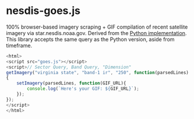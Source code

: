 # nesdis-goes.js
100% browser-based imagery scraping + GIF compilation of recent satellite imagery via star.nesdis.noaa.gov.
Derived from the [Python implementation](https://github.com/aerobotpro/nesdis-goes).
This library accepts the same query as the Python version, aside from timeframe.

```javascript
<html>
<script src="goes.js"></script>
<script>// Sector Query, Band Query, "Dimension"
getImagery("virginia state", "band-1 ir", "250", function(parsedLines)
{
    setImagery(parsedLines, function(GIF_URL){
        console.log(`Here's your GIF: ${GIF_URL}`);
    });
});
</script>
</html>
```
